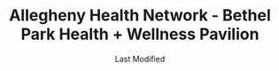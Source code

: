 ---
layout: location-page
date: Last Modified
description: "Local COVID-19 testing is available at Allegheny Health Network - Bethel Park Health + Wellness Pavilion in Bethel Park, Pennsylvania, USA."
permalink: "locations/pennsylvania/bethel-park/allegheny-health-network-bethel-park-health-wellness-pavilion/"
tags:
  - locations
  - pennsylvania
title: Allegheny Health Network - Bethel Park Health + Wellness Pavilion
state: Pennsylvania
stateAbbr: PA
hood: "Allegheny County"
address: "1010 Higbee Drive"
city: "Bethel Park"
zip: "15102"
mapUrl: "http://maps.apple.com/?q=Allegheny+Health+Network+-+Bethel+Park+Health+Wellness+Pavilion&address=1010+Higbee+Drive,Bethel+Park,Pennsylvania,15102"
locationType: Drive-thru
phone: "412-689-7348"
website: "https://www.ahn.org/coronavirus/where-to-go-for-help/testing"
onlineBooking: undefined
closed: undefined
closedUpdate: April 16th, 2020
notes: "By appointment only. Requires doctor's referral. Only for individuals with symptoms. Requires phone screen."
days: Weekdays
hours: 9AM-5PM
altDays: Saturdays
altHours: 9AM-1PM
ctaMessage: Learn more
ctaUrl: "https://www.ahn.org/coronavirus/where-to-go-for-help/testing"
---